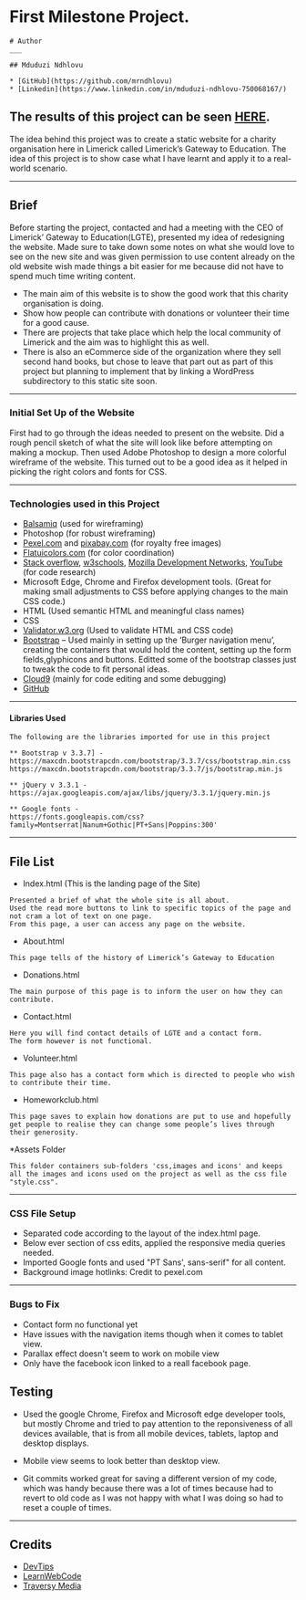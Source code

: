 # First Milestone Project.

```
# Author
___

## Mduduzi Ndhlovu

* [GitHub](https://github.com/mrndhlovu)
* [Linkedin](https://www.linkedin.com/in/mduduzi-ndhlovu-750068167/)

```

## The results of this project can be seen [HERE](https://mrndhlovu.github.io/milestone-project-one-LGTE/).


The idea behind this project was to create a static website for a charity organisation here in Limerick called Limerick’s Gateway to Education. The idea of this project is to show case what I have learnt and apply it to a real-world scenario. 

___

## Brief

Before starting the project, contacted and had a meeting with the CEO of Limerick’ Gateway to Education(LGTE), presented my idea of redesigning the website. 
Made sure to take down some notes on what she would love to see on the new site and was given permission to use content already on the old website wish made things a bit easier for me because did not have to spend much time writing content.

* The main aim of this website is to show the good work that this charity organisation is doing.
* Show how people can contribute with donations or volunteer their time for a good cause.
* There are projects that take place which help the local community of Limerick and the aim was to highlight this as well.
* There is also an eCommerce side of the organization where they sell second hand books, but chose to leave that part out as part of this project but planning to implement that by linking a WordPress subdirectory to this static site soon.

___

### Initial Set Up of the Website

First had to go through the ideas needed to present on the website. Did a rough pencil sketch of what the site will look like before attempting on making a mockup. 
Then used Adobe Photoshop to design a more colorful wireframe of the website. This turned out to be a good idea as it helped in picking the right colors and fonts for CSS.

___

### Technologies used in this Project

* [Balsamiq](https://balsamiq.com/) (used for wireframing)
* Photoshop (for robust wireframing)
* [Pexel.com](pexel.com) and [pixabay.com](pixabay.com) (for royalty free images)
* [Flatuicolors.com](flatuicolors.com) (for color coordination)
* [Stack overflow](https://stackoverflow.com/), [w3schools](https://www.w3schools.com/), [Mozilla Development Networks](https://developer.mozilla.org/en-US/), [YouTube](youtube.com) (for code research)
* Microsoft Edge, Chrome and Firefox development tools. (Great for making small adjustments to CSS before applying changes to the main CSS code.)
* HTML (Used semantic HTML and meaningful class names)
* CSS
* [Validator.w3.org](https://validator.w3.org/) (Used to validate HTML and CSS code)
* [Bootstrap](https://maxcdn.bootstrapcdn.com) – Used mainly in setting up the ‘Burger navigation menu’, creating the containers that would hold the content, setting up the form fields,glyphicons and buttons. Editted some of the bootstrap classes just to tweak the code to fit personal ideas.
* [Cloud9](https://c9.io/login) (mainly for code editing and some debugging)
* [GitHub](https://github.com/) 

 ___
 
#### Libraries Used

```
The following are the libraries imported for use in this project

** Bootstrap v 3.3.7] - https://maxcdn.bootstrapcdn.com/bootstrap/3.3.7/css/bootstrap.min.css
https://maxcdn.bootstrapcdn.com/bootstrap/3.3.7/js/bootstrap.min.js

** jQuery v 3.3.1 -  
https://ajax.googleapis.com/ajax/libs/jquery/3.3.1/jquery.min.js

** Google fonts - 
https://fonts.googleapis.com/css?family=Montserrat|Nanum+Gothic|PT+Sans|Poppins:300'

```
___

## File List

* Index.html (This is the landing page of the Site)
```
Presented a brief of what the whole site is all about. 
Used the read more buttons to link to specific topics of the page and not cram a lot of text on one page. 
From this page, a user can access any page on the website.
```

* About.html 
```
This page tells of the history of Limerick’s Gateway to Education

```

* Donations.html
```
The main purpose of this page is to inform the user on how they can contribute.
```

* Contact.html
```
Here you will find contact details of LGTE and a contact form.
The form however is not functional.
```

* Volunteer.html
```
This page also has a contact form which is directed to people who wish to contribute their time.
```

* Homeworkclub.html
```
This page saves to explain how donations are put to use and hopefully get people to realise they can change some people’s lives through their generosity.
```
*Assets Folder

```
This folder containers sub-folders 'css,images and icons' and keeps all the images and icons used on the project as well as the css file "style.css".
```

___

### CSS File Setup

* Separated code according to the layout of the index.html page. 
* Below ever section of css edits, applied the responsive media queries needed.
* Imported Google fonts and used "PT Sans', sans-serif" for all content.
* Background image hotlinks: Credit to pexel.com

___

### Bugs to Fix

* Contact form no functional yet
* Have issues with the navigation items though when it comes to tablet view.
* Parallax effect doesn't seem to work on mobile view
* Only have the facebook icon linked to a reall facebook page.

## Testing

* Used the google Chrome, Firefox and Microsoft edge developer tools, but mostly Chrome and tried to pay attention to the reponsiveness of all devices available, that is from all mobile devices, tablets, laptop and desktop displays. 

* Mobile view seems to look better than desktop view.

* Git commits worked great for saving a different version of my code, which was handy because there was a lot of times because had to revert to old code as I was not happy with what I was doing so had to reset a couple of times.

___
## Credits

* [DevTips](https://www.youtube.com/channel/UCyIe-61Y8C4_o-zZCtO4ETQ)
* [LearnWebCode](https://www.youtube.com/watch?v=k32voqQhODc)
* [Traversy Media](https://www.youtube.com/watch?v=JJSoEo8JSnc&t=801s)








